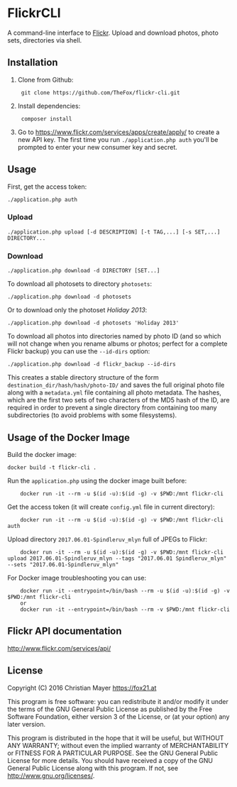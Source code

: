 # FlickrCLI

A command-line interface to [Flickr](https://www.flickr.com/). Upload and download photos, photo sets, directories via shell.

## Installation

1. Clone from Github:

		git clone https://github.com/TheFox/flickr-cli.git

2. Install dependencies:

		composer install

3. Go to <https://www.flickr.com/services/apps/create/apply/> to create a new API key.
The first time you run `./application.php auth` you'll be prompted to enter your new consumer key and secret.

## Usage

First, get the access token:

	./application.php auth

### Upload

	./application.php upload [-d DESCRIPTION] [-t TAG,...] [-s SET,...] DIRECTORY...

### Download

	./application.php download -d DIRECTORY [SET...]

To download all photosets to directory `photosets`:

	./application.php download -d photosets

Or to download only the photoset *Holiday 2013*:

	./application.php download -d photosets 'Holiday 2013'

To download all photos into directories named by photo ID
(and so which will not change when you rename albums or photos; perfect for a complete Flickr backup)
you can use the `--id-dirs` option:

	./application.php download -d flickr_backup --id-dirs

This creates a stable directory structure of the form `destination_dir/hash/hash/photo-ID/`
and saves the full original photo file along with a `metadata.yml` file containing all photo metadata.
The hashes, which are the first two sets of two characters of the MD5 hash of the ID,
are required in order to prevent a single directory from containing too many subdirectories
(to avoid problems with some filesystems).

## Usage of the Docker Image

Build the docker image:

    docker build -t flickr-cli .

Run the ```application.php``` using the docker image built before:

		docker run -it --rm -u $(id -u):$(id -g) -v $PWD:/mnt flickr-cli

Get the access token (it will create ```config.yml``` file in current directory):

		docker run -it --rm -u $(id -u):$(id -g) -v $PWD:/mnt flickr-cli auth


Upload directory ```2017.06.01-Spindleruv_mlyn``` full of JPEGs to Flickr:

		docker run -it --rm -u $(id -u):$(id -g) -v $PWD:/mnt flickr-cli upload 2017.06.01-Spindleruv_mlyn --tags "2017.06.01 Spindleruv_mlyn" --sets "2017.06.01-Spindleruv_mlyn"

For Docker image troubleshooting you can use:

		docker run -it --entrypoint=/bin/bash --rm -u $(id -u):$(id -g) -v $PWD:/mnt flickr-cli
		or
		docker run -it --entrypoint=/bin/bash --rm -v $PWD:/mnt flickr-cli

## Flickr API documentation

<http://www.flickr.com/services/api/>

## License

Copyright (C) 2016 Christian Mayer <https://fox21.at>

This program is free software: you can redistribute it and/or modify it under the terms of the GNU General Public License as published by the Free Software Foundation, either version 3 of the License, or (at your option) any later version.

This program is distributed in the hope that it will be useful, but WITHOUT ANY WARRANTY; without even the implied warranty of MERCHANTABILITY or FITNESS FOR A PARTICULAR PURPOSE. See the GNU General Public License for more details. You should have received a copy of the GNU General Public License along with this program. If not, see <http://www.gnu.org/licenses/>.
